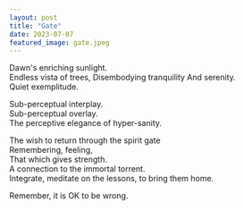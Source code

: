 ```yaml
---
layout: post
title: "Gate"
date: 2023-07-07
featured_image: gate.jpeg
---
```

 
Dawn's enriching sunlight.  
Endless vista of trees, 
Disembodying tranquility 
And serenity.   
Quiet exemplitude.   

Sub-perceptual interplay.   
Sub-perceptual overlay.  
The perceptive elegance of hyper-sanity.  

The wish to return through the spirit gate   
Remembering, feeling,   
That which gives strength.   
A connection to the immortal torrent.  
Integrate, meditate on the lessons, to bring them home.   

Remember, it is OK to be wrong. 

